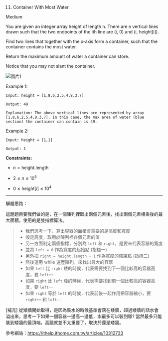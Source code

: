 

11. Container With Most Water

Medium

You are given an integer array height of length n. There are n vertical lines drawn such that the two endpoints of the ith line are (i, 0) and (i, height[i]).

Find two lines that together with the x-axis form a container, such that the container contains the most water.

Return the maximum amount of water a container can store.

Notice that you may not slant the container.


![圖片1](https://s3-lc-upload.s3.amazonaws.com/uploads/2018/07/17/question_11.jpg "Container")


Example 1:
```
Input: height = [1,8,6,2,5,4,8,3,7]

Output: 49

Explanation: The above vertical lines are represented by array [1,8,6,2,5,4,8,3,7]. In this case, the max area of water (blue section) the container can contain is 49.
``` 
Example 2:
``` 
Input: height = [1,1]

Output: 1
```  


**Constraints:**

- $n = \text{height.length}$

- $2 \leq n \leq 10^5$

- $0 \leq \text{height}[i] \leq 10^4$


__________________________________________________________
解題思路：

這題題目要我們做的是，在一個陣列裡取出兩個元素後，找出兩個元素相乘後的最大面積，使用的是雙指標算法。

> -   我們思考一下，算出容器的面積會需要的是高度和寬度
> -   設定高度，取用於陣列裡各個元素的值
> -   另一方面制定兩個指標，分別為  `left`  和  `right`，是要來代表容器的寬度
> -   並將 `left = 0` 作為寬度的起始點 (指標一)
> -   另外把  `right = height.length - 1`  作為寬度的結束點 (指標二)
> -   然後運用 while 遍歷陣列，來找出最大的容器
> -   如果  `left`  比  `right`  矮的時候，代表需要找到下一個比較高的容器高度，要  `left++`
> -   如果  `right`  比  `left`  矮的時候，代表需要找到前一個比較高的容器高度，要  `left--`
> -   如果  `right`  等於  `left`  的時候，代表前後一起作用把容器縮小，要  `right++`  和  `left--`

[補充] 從矮牆開始取得，是因為裝水的時候基準會落在矮牆，超過矮牆的話水會溢出來，思考一下如果一個容器一邊高一邊低，水最多可以裝到哪? 當然最多只能裝到矮牆的最頂端，高牆就並不太重要了，取決於還是矮牆。


參考網站：https://ithelp.ithome.com.tw/articles/10312733





